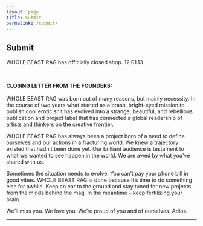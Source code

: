 ```yaml
---
layout: page
title: Submit
permalink: /submit/
---
```

<h2>Submit</h2>
<p>WHOLE BEAST RAG has officially closed shop. 12.01.13</p><br>
<p><strong>CLOSING LETTER FROM THE FOUNDERS:<br>
</strong><br> WHOLE BEAST RAG was born out of many reasons, but mainly necessity. In the course of two years what started as a brash, bright-eyed mission to publish cool erotic shit has evolved into a strange, beautiful, and rebellious publication and project label that has connected a global readership of artists and thinkers on the creative frontier. </p>
<p>WHOLE BEAST RAG has always been a project born of a need to define ourselves and our actions in a fracturing world. We knew a trajectory existed that hadn’t been done yet. Our brilliant audience is testament to what we wanted to see happen in the world. We are awed by what you’ve shared with us. </p>
<p>Sometimes the situation needs to evolve. You can’t pay your phone bill in good vibes. WHOLE BEAST RAG is done because it’s time to do something else for awhile. Keep an ear to the ground and stay tuned for new projects from the minds behind the mag. In the meantime – keep fertilizing your brain.</p>
<p>We’ll miss you. We love you. We’re proud of you and of ourselves. Adios.</p>

<hr>